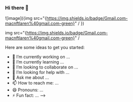 ### Hi there 👋

![image]({img src="{https://img.shields.io/badge/Gmail.com-macnftlaren%40gmail.com-green}" /
})

img src="{https://img.shields.io/badge/Gmail.com-macnftlaren%40gmail.com-green}" /


Here are some ideas to get you started:

- 🔭 I’m currently working on ...
- 🌱 I’m currently learning ...
- 👯 I’m looking to collaborate on ...
- 🤔 I’m looking for help with ...
- 💬 Ask me about ...
- 📫 How to reach me: ...
- 😄 Pronouns: ...
- ⚡ Fun fact: ...
-->

